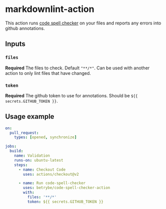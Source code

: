 # markdownlint-action

This action runs [code spell checker](http://cspell.org/) on your files and reports any errors into github annotations.

## Inputs

### `files`

**Required** The files to check. Default `"**/*"`.
Can be used with another action to only lint files that have changed.

### `token`

**Required** The github token to use for annotations. Should be `${{ secrets.GITHUB_TOKEN }}`.

## Usage example

```yaml
on:
  pull_request:
    types: [opened, synchronize]

jobs:
  build:
    name: Validation
    runs-on: ubuntu-latest
    steps:
      - name: Checkout Code
        uses: actions/checkout@v2

      - name: Run code-spell-checker
        uses: betrybe/code-spell-checker-action
        with:
          files: '**/*'
          token: ${{ secrets.GITHUB_TOKEN }}
```
